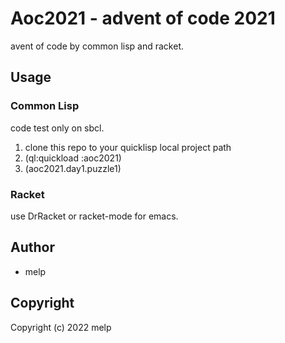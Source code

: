 # Aoc2021 - advent of code 2021

avent of code by common lisp and racket.

## Usage

### Common Lisp

code test only on sbcl.

1. clone this repo to your quicklisp local project path
2. (ql:quickload :aoc2021)
3. (aoc2021.day1.puzzle1)

### Racket

use DrRacket or racket-mode for emacs.

## Author

* melp

## Copyright

Copyright (c) 2022 melp
